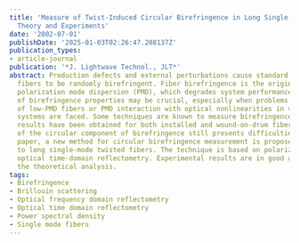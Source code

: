 ```yaml
---
title: 'Measure of Twist-Induced Circular Birefringence in Long Single-Mode Fibers:
  Theory and Experiments'
date: '2002-07-01'
publishDate: '2025-01-03T02:26:47.208137Z'
publication_types:
- article-journal
publication: '*J. Lightwave Technol., JLT*'
abstract: Production defects and external perturbations cause standard telecommunication
  fibers to be randomly birefringent. Fiber birefringence is the origin of the well-known
  polarization mode dispersion (PMD), which degrades system performances. The knowledge
  of birefringence properties may be crucial, especially when problems like development
  of low-PMD fibers or PMD interaction with optical nonlinearities in very high-capacity
  systems are faced. Some techniques are known to measure birefringence, and useful
  results have been obtained for both installed and wound-on-drum fibers. However,measurement
  of the circular component of birefringence still presents difficulties. In this
  paper, a new method for circular birefringence measurement is proposed that applies
  to long single-mode twisted fibers. The technique is based on polarization-sensitive
  optical time-domain reflectometry. Experimental results are in good agreement with
  the theoretical analysis.
tags:
- Birefringence
- Brillouin scattering
- Optical frequency domain reflectometry
- Optical time domain reflectometry
- Power spectral density
- Single mode fibers
---
```

